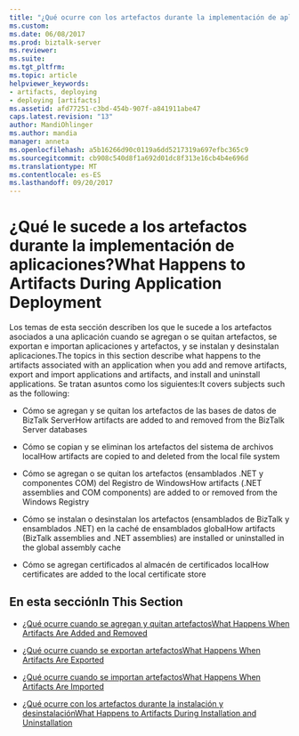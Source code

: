 ```yaml
---
title: "¿Qué ocurre con los artefactos durante la implementación de aplicaciones | Documentos de Microsoft"
ms.custom: 
ms.date: 06/08/2017
ms.prod: biztalk-server
ms.reviewer: 
ms.suite: 
ms.tgt_pltfrm: 
ms.topic: article
helpviewer_keywords:
- artifacts, deploying
- deploying [artifacts]
ms.assetid: afd77251-c3bd-454b-907f-a841911abe47
caps.latest.revision: "13"
author: MandiOhlinger
ms.author: mandia
manager: anneta
ms.openlocfilehash: a5b16266d90c0119a6dd5217319a697efbc365c9
ms.sourcegitcommit: cb908c540d8f1a692d01dc8f313e16cb4b4e696d
ms.translationtype: MT
ms.contentlocale: es-ES
ms.lasthandoff: 09/20/2017
---
```

# <a name="what-happens-to-artifacts-during-application-deployment"></a><span data-ttu-id="20f11-102">¿Qué le sucede a los artefactos durante la implementación de aplicaciones?</span><span class="sxs-lookup"><span data-stu-id="20f11-102">What Happens to Artifacts During Application Deployment</span></span>
<span data-ttu-id="20f11-103">Los temas de esta sección describen los que le sucede a los artefactos asociados a una aplicación cuando se agregan o se quitan artefactos, se exportan e importan aplicaciones y artefactos, y se instalan y desinstalan aplicaciones.</span><span class="sxs-lookup"><span data-stu-id="20f11-103">The topics in this section describe what happens to the artifacts associated with an application when you add and remove artifacts, export and import applications and artifacts, and install and uninstall applications.</span></span> <span data-ttu-id="20f11-104">Se tratan asuntos como los siguientes:</span><span class="sxs-lookup"><span data-stu-id="20f11-104">It covers subjects such as the following:</span></span>  
  
-   <span data-ttu-id="20f11-105">Cómo se agregan y se quitan los artefactos de las bases de datos de BizTalk Server</span><span class="sxs-lookup"><span data-stu-id="20f11-105">How artifacts are added to and removed from the BizTalk Server databases</span></span>  
  
-   <span data-ttu-id="20f11-106">Cómo se copian y se eliminan los artefactos del sistema de archivos local</span><span class="sxs-lookup"><span data-stu-id="20f11-106">How artifacts are copied to and deleted from the local file system</span></span>  
  
-   <span data-ttu-id="20f11-107">Cómo se agregan o se quitan los artefactos (ensamblados .NET y componentes COM) del Registro de Windows</span><span class="sxs-lookup"><span data-stu-id="20f11-107">How artifacts (.NET assemblies and COM components) are added to or removed from the Windows Registry</span></span>  
  
-   <span data-ttu-id="20f11-108">Cómo se instalan o desinstalan los artefactos (ensamblados de BizTalk y ensamblados .NET) en la caché de ensamblados global</span><span class="sxs-lookup"><span data-stu-id="20f11-108">How artifacts (BizTalk assemblies and .NET assemblies) are installed or uninstalled in the global assembly cache</span></span>  
  
-   <span data-ttu-id="20f11-109">Cómo se agregan certificados al almacén de certificados local</span><span class="sxs-lookup"><span data-stu-id="20f11-109">How certificates are added to the local certificate store</span></span>  
  
## <a name="in-this-section"></a><span data-ttu-id="20f11-110">En esta sección</span><span class="sxs-lookup"><span data-stu-id="20f11-110">In This Section</span></span>  
  
-   [<span data-ttu-id="20f11-111">¿Qué ocurre cuando se agregan y quitan artefactos</span><span class="sxs-lookup"><span data-stu-id="20f11-111">What Happens When Artifacts Are Added and Removed</span></span>](../core/what-happens-when-artifacts-are-added-and-removed.md)  
  
-   [<span data-ttu-id="20f11-112">¿Qué ocurre cuando se exportan artefactos</span><span class="sxs-lookup"><span data-stu-id="20f11-112">What Happens When Artifacts Are Exported</span></span>](../core/what-happens-when-artifacts-are-exported.md)  
  
-   [<span data-ttu-id="20f11-113">¿Qué ocurre cuando se importan artefactos</span><span class="sxs-lookup"><span data-stu-id="20f11-113">What Happens When Artifacts Are Imported</span></span>](../core/what-happens-when-artifacts-are-imported.md)  
  
-   [<span data-ttu-id="20f11-114">¿Qué ocurre con los artefactos durante la instalación y desinstalación</span><span class="sxs-lookup"><span data-stu-id="20f11-114">What Happens to Artifacts During Installation and Uninstallation</span></span>](../core/what-happens-to-artifacts-during-installation-and-uninstallation.md)